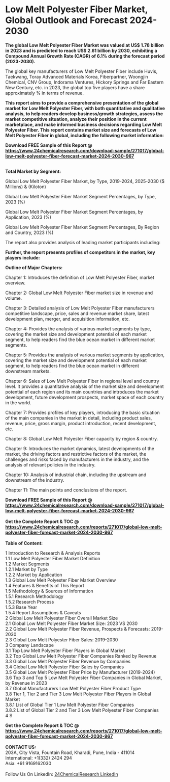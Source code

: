<h1>Low Melt Polyester Fiber Market, Global Outlook and Forecast 2024-2030</h1><p><strong>The global Low Melt Polyester Fiber Market was valued at US$ 1.78 billion in 2023 and is predicted to reach US$ 2.61 billion by 2030, exhibiting a Compound Annual Growth Rate (CAGR) of 6.1% during the forecast period (2023-2030).</strong></p><p>
The global key manufacturers of Low Melt Polyester Fiber include Huvis, Taekwang, Toray Advanced Materials Korea, Fiberpartner, Woongjin Chemical, CNV Group, Indorama Ventures, Hickory Springs and Far Eastern New Century, etc. in 2023, the global top five players have a share approximately % in terms of revenue.</p><p>
<strong>This report aims to provide a comprehensive presentation of the global market for Low Melt Polyester Fiber, with both quantitative and qualitative analysis, to help readers develop business/growth strategies, assess the market competitive situation, analyze their position in the current marketplace, and make informed business decisions regarding Low Melt Polyester Fiber. This report contains market size and forecasts of Low Melt Polyester Fiber in global, including the following market information:</strong></p><div><b>Download FREE Sample of this Report @ 
            <a href="https://www.24chemicalresearch.com/download-sample/271017/global-low-melt-polyester-fiber-forecast-market-2024-2030-967">
            https://www.24chemicalresearch.com/download-sample/271017/global-low-melt-polyester-fiber-forecast-market-2024-2030-967</a></b></div><br><p>
</p><p>
<strong>Total Market by Segment:</strong></p><p>
Global Low Melt Polyester Fiber Market, by Type, 2019-2024, 2025-2030 ($ Millions) &amp; (Kiloton)</p><p>
Global Low Melt Polyester Fiber Market Segment Percentages, by Type, 2023 (%)</p><p>
</p><p>
Global Low Melt Polyester Fiber Market Segment Percentages, by Application, 2023 (%)</p><p>
</p><p>
Global Low Melt Polyester Fiber Market Segment Percentages, By Region and Country, 2023 (%)</p><p>
</p><p>
The report also provides analysis of leading market participants including:</p><p>
</p><p>
</p><p><strong>Further, the report presents profiles of competitors in the market, key players include:</strong></p><p>
</p><p>
</p><p><strong>Outline of Major Chapters:</strong></p><p>
</p><p>Chapter 1: Introduces the definition of Low Melt Polyester Fiber, market overview.</p><p>
Chapter 2: Global Low Melt Polyester Fiber market size in revenue and volume.</p><p>
Chapter 3: Detailed analysis of Low Melt Polyester Fiber manufacturers competitive landscape, price, sales and revenue market share, latest development plan, merger, and acquisition information, etc.</p><p>
Chapter 4: Provides the analysis of various market segments by type, covering the market size and development potential of each market segment, to help readers find the blue ocean market in different market segments.</p><p>
Chapter 5: Provides the analysis of various market segments by application, covering the market size and development potential of each market segment, to help readers find the blue ocean market in different downstream markets.</p><p>
Chapter 6: Sales of Low Melt Polyester Fiber in regional level and country level. It provides a quantitative analysis of the market size and development potential of each region and its main countries and introduces the market development, future development prospects, market space of each country in the world.</p><p>
Chapter 7: Provides profiles of key players, introducing the basic situation of the main companies in the market in detail, including product sales, revenue, price, gross margin, product introduction, recent development, etc.</p><p>
Chapter 8: Global Low Melt Polyester Fiber capacity by region &amp; country.</p><p>
Chapter 9: Introduces the market dynamics, latest developments of the market, the driving factors and restrictive factors of the market, the challenges and risks faced by manufacturers in the industry, and the analysis of relevant policies in the industry.</p><p>
Chapter 10: Analysis of industrial chain, including the upstream and downstream of the industry.</p><p>
Chapter 11: The main points and conclusions of the report.</p><div><b>Download FREE Sample of this Report @ 
            <a href="https://www.24chemicalresearch.com/download-sample/271017/global-low-melt-polyester-fiber-forecast-market-2024-2030-967">
            https://www.24chemicalresearch.com/download-sample/271017/global-low-melt-polyester-fiber-forecast-market-2024-2030-967</a></b></div><br><div><b>Get the Complete Report & TOC @ 
            <a href="https://www.24chemicalresearch.com/reports/271017/global-low-melt-polyester-fiber-forecast-market-2024-2030-967">
            https://www.24chemicalresearch.com/reports/271017/global-low-melt-polyester-fiber-forecast-market-2024-2030-967</a></b></div><br>
            <b>Table of Content:</b><p>1 Introduction to Research & Analysis Reports<br />
    1.1 Low Melt Polyester Fiber Market Definition<br />
    1.2 Market Segments<br />
        1.2.1 Market by Type<br />
        1.2.2 Market by Application<br />
    1.3 Global Low Melt Polyester Fiber Market Overview<br />
    1.4 Features & Benefits of This Report<br />
    1.5 Methodology & Sources of Information<br />
        1.5.1 Research Methodology<br />
        1.5.2 Research Process<br />
        1.5.3 Base Year<br />
        1.5.4 Report Assumptions & Caveats<br />
2 Global Low Melt Polyester Fiber Overall Market Size<br />
    2.1 Global Low Melt Polyester Fiber Market Size: 2023 VS 2030<br />
    2.2 Global Low Melt Polyester Fiber Revenue, Prospects & Forecasts: 2019-2030<br />
    2.3 Global Low Melt Polyester Fiber Sales: 2019-2030<br />
3 Company Landscape<br />
    3.1 Top Low Melt Polyester Fiber Players in Global Market<br />
    3.2 Top Global Low Melt Polyester Fiber Companies Ranked by Revenue<br />
    3.3 Global Low Melt Polyester Fiber Revenue by Companies<br />
    3.4 Global Low Melt Polyester Fiber Sales by Companies<br />
    3.5 Global Low Melt Polyester Fiber Price by Manufacturer (2019-2024)<br />
    3.6 Top 3 and Top 5 Low Melt Polyester Fiber Companies in Global Market, by Revenue in 2023<br />
    3.7 Global Manufacturers Low Melt Polyester Fiber Product Type<br />
    3.8 Tier 1, Tier 2 and Tier 3 Low Melt Polyester Fiber Players in Global Market<br />
        3.8.1 List of Global Tier 1 Low Melt Polyester Fiber Companies<br />
        3.8.2 List of Global Tier 2 and Tier 3 Low Melt Polyester Fiber Companies<br />
4 S</p><div><b>Get the Complete Report & TOC @ 
            <a href="https://www.24chemicalresearch.com/reports/271017/global-low-melt-polyester-fiber-forecast-market-2024-2030-967">
            https://www.24chemicalresearch.com/reports/271017/global-low-melt-polyester-fiber-forecast-market-2024-2030-967</a></b></div><br><b>CONTACT US:</b><br>
            203A, City Vista, Fountain Road, Kharadi, Pune, India - 411014<br>
            International: +1(332) 2424 294<br>
            Asia: +91 9169162030 <br><br>
            Follow Us On LinkedIn: <a href="https://www.linkedin.com/company/24chemicalresearch/">24ChemicalResearch LinkedIn</a>